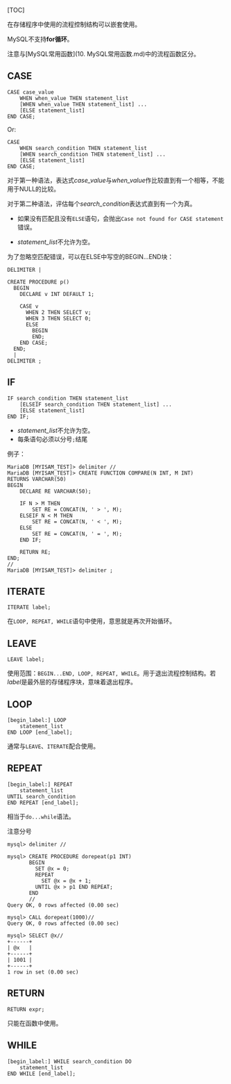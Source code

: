 [TOC]

在存储程序中使用的流程控制结构可以嵌套使用。

MySQL不支持**for循环**。

注意与[MySQL常用函数](10. MySQL常用函数.md)中的流程函数区分。

## CASE

```mysql
CASE case_value
    WHEN when_value THEN statement_list
    [WHEN when_value THEN statement_list] ...
    [ELSE statement_list]
END CASE;
```

Or:

```mysql
CASE
    WHEN search_condition THEN statement_list
    [WHEN search_condition THEN statement_list] ...
    [ELSE statement_list]
END CASE;
```

对于第一种语法，表达式*case_value*与*when_value*作比较直到有一个相等，不能用于NULL的比较。

对于第二种语法，评估每个*search_condition*表达式直到有一个为真。

- 如果没有匹配且没有`ELSE`语句，会抛出`Case not found for CASE statement`错误。

- *statement_list*不允许为空。

为了忽略空匹配错误，可以在ELSE中写空的BEGIN...END块：

```mysql
DELIMITER |

CREATE PROCEDURE p()
  BEGIN
    DECLARE v INT DEFAULT 1;

    CASE v
      WHEN 2 THEN SELECT v;
      WHEN 3 THEN SELECT 0;
      ELSE
        BEGIN
        END;
    END CASE;
  END;
  |
DELIMITER ;
```

## IF

```mysql
IF search_condition THEN statement_list
    [ELSEIF search_condition THEN statement_list] ...
    [ELSE statement_list]
END IF;
```

- *statement_list*不允许为空。
- 每条语句必须以分号`;`结尾

例子：

```mysql
MariaDB [MYISAM_TEST]> delimiter //
MariaDB [MYISAM_TEST]> CREATE FUNCTION COMPARE(N INT, M INT) 
RETURNS VARCHAR(50) 
BEGIN 
    DECLARE RE VARCHAR(50);
    
    IF N > M THEN
        SET RE = CONCAT(N, ' > ', M);
    ELSEIF N < M THEN
        SET RE = CONCAT(N, ' < ', M);
    ELSE
        SET RE = CONCAT(N, ' = ', M);
    END IF;
    
    RETURN RE;  
END;
//
MariaDB [MYISAM_TEST]> delimiter ;
```

## ITERATE

```mysql
ITERATE label;
```

在`LOOP, REPEAT, WHILE`语句中使用，意思就是再次开始循环。

## LEAVE

```mysql
LEAVE label;
```

使用范围：`BEGIN...END, LOOP, REPEAT, WHILE`。用于退出流程控制结构。若*label*是最外层的存储程序块，意味着退出程序。

## LOOP

```mysql
[begin_label:] LOOP
    statement_list
END LOOP [end_label];
```

通常与`LEAVE`、`ITERATE`配合使用。

## REPEAT

```mysql
[begin_label:] REPEAT
    statement_list
UNTIL search_condition
END REPEAT [end_label];
```

相当于`do...while`语法。

注意分号

```mysql
mysql> delimiter //

mysql> CREATE PROCEDURE dorepeat(p1 INT)
       BEGIN
         SET @x = 0;
         REPEAT
           SET @x = @x + 1;
         UNTIL @x > p1 END REPEAT;
       END
       //
Query OK, 0 rows affected (0.00 sec)

mysql> CALL dorepeat(1000)//
Query OK, 0 rows affected (0.00 sec)

mysql> SELECT @x//
+------+
| @x   |
+------+
| 1001 |
+------+
1 row in set (0.00 sec)
```

## RETURN

```mysql
RETURN expr;
```

只能在函数中使用。

## WHILE

```mysql
[begin_label:] WHILE search_condition DO
    statement_list
END WHILE [end_label];
```

